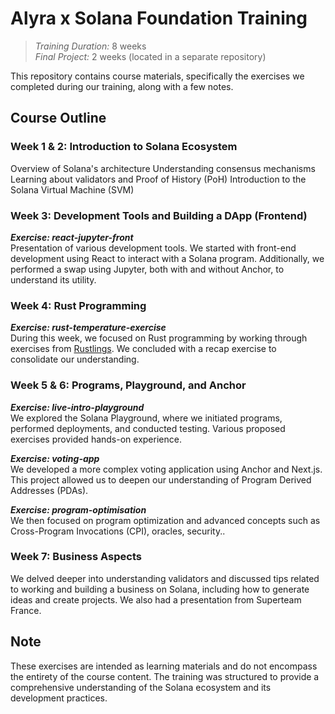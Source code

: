 # Alyra x Solana Foundation Training

> _Training Duration:_ 8 weeks  
> _Final Project:_ 2 weeks (located in a separate repository)

This repository contains course materials, specifically the exercises we completed during our training, along with a few notes.

## Course Outline

### Week 1 & 2: Introduction to Solana Ecosystem

Overview of Solana's architecture
Understanding consensus mechanisms
Learning about validators and Proof of History (PoH)
Introduction to the Solana Virtual Machine (SVM)

### Week 3: Development Tools and Building a DApp (Frontend)

**_Exercise: react-jupyter-front_**  
Presentation of various development tools. We started with front-end development using React to interact with a Solana program. Additionally, we performed a swap using Jupyter, both with and without Anchor, to understand its utility.

### Week 4: Rust Programming

**_Exercise: rust-temperature-exercise_**  
During this week, we focused on Rust programming by working through exercises from [Rustlings](https://github.com/rust-lang/rustlings). We concluded with a recap exercise to consolidate our understanding.

### Week 5 & 6: Programs, Playground, and Anchor

**_Exercise: live-intro-playground_**  
We explored the Solana Playground, where we initiated programs, performed deployments, and conducted testing. Various proposed exercises provided hands-on experience.

**_Exercise: voting-app_**  
We developed a more complex voting application using Anchor and Next.js. This project allowed us to deepen our understanding of Program Derived Addresses (PDAs).

**_Exercise: program-optimisation_**  
We then focused on program optimization and advanced concepts such as Cross-Program Invocations (CPI), oracles, security..

### Week 7: Business Aspects

We delved deeper into understanding validators and discussed tips related to working and building a business on Solana, including how to generate ideas and create projects. We also had a presentation from Superteam France.

## Note

These exercises are intended as learning materials and do not encompass the entirety of the course content. The training was structured to provide a comprehensive understanding of the Solana ecosystem and its development practices.

